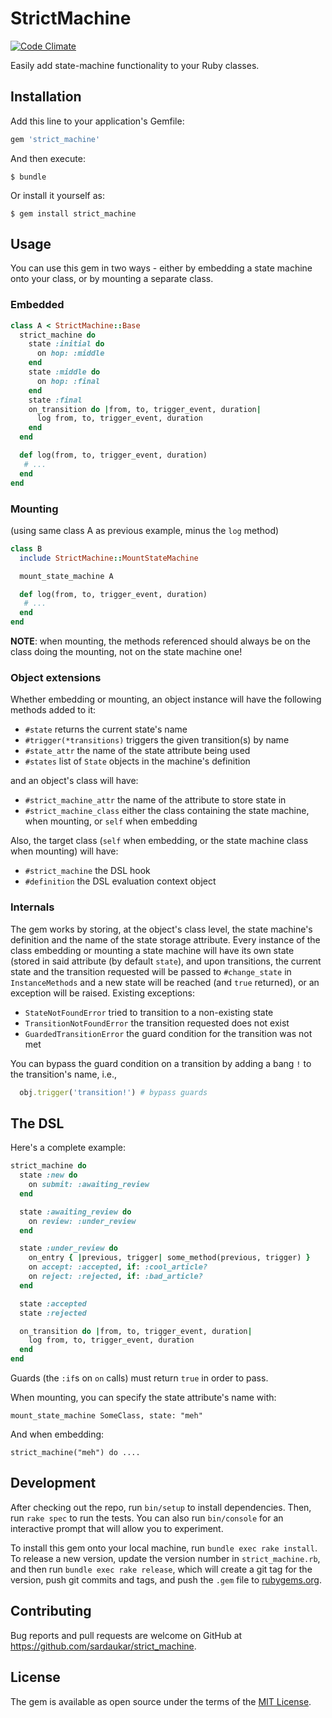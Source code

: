 # StrictMachine

[![Code Climate](https://codeclimate.com/github/sardaukar/strict_machine/badges/gpa.svg)](https://codeclimate.com/github/sardaukar/strict_machine)

Easily add state-machine functionality to your Ruby classes.

## Installation

Add this line to your application's Gemfile:

```ruby
gem 'strict_machine'
```

And then execute:

    $ bundle

Or install it yourself as:

    $ gem install strict_machine

## Usage

You can use this gem in two ways - either by embedding a state machine onto
your class, or by mounting a separate class.

### Embedded

```ruby
class A < StrictMachine::Base
  strict_machine do
    state :initial do
      on hop: :middle
    end
    state :middle do
      on hop: :final
    end
    state :final
    on_transition do |from, to, trigger_event, duration|
      log from, to, trigger_event, duration
    end
  end

  def log(from, to, trigger_event, duration)
   # ...
  end
end
```

### Mounting

(using same class A as previous example, minus the `log` method)

```ruby
class B
  include StrictMachine::MountStateMachine

  mount_state_machine A

  def log(from, to, trigger_event, duration)
   # ...
  end
end
```

**NOTE**: when mounting, the methods referenced should always be on the class doing the mounting, not on the state machine one!

### Object extensions

Whether embedding or mounting, an object instance will have the following
methods added to it:

- `#state` returns the current state's name
- `#trigger(*transitions)` triggers the given transition(s) by name
- `#state_attr` the name of the state attribute being used
- `#states` list of `State` objects in the machine's definition

and an object's class will have:

- `#strict_machine_attr` the name of the attribute to store state in
- `#strict_machine_class` either the class containing the state machine, when
mounting, or `self` when embedding

Also, the target class (`self` when embedding, or the state machine class when mounting) will have:

- `#strict_machine` the DSL hook
- `#definition` the DSL evaluation context object

### Internals

The gem works by storing, at the object's class level, the state machine's
definition and the name of the state storage attribute. Every instance of the class embedding or mounting a state machine will have its own state (stored in said attribute (by default `state`), and upon transitions, the current state and the transition requested will be passed to `#change_state` in
`InstanceMethods` and a new state will be reached (and `true` returned), or
an exception will be raised. Existing exceptions:

- `StateNotFoundError` tried to transition to a non-existing state
- `TransitionNotFoundError` the transition requested does not exist
- `GuardedTransitionError` the guard condition for the transition was not met

You can bypass the guard condition on a transition by adding a bang `!` to the
transition's name, i.e.,

```ruby
  obj.trigger('transition!') # bypass guards
```

## The DSL

Here's a complete example:

```ruby
strict_machine do
  state :new do
    on submit: :awaiting_review
  end

  state :awaiting_review do
    on review: :under_review
  end

  state :under_review do
    on_entry { |previous, trigger| some_method(previous, trigger) }
    on accept: :accepted, if: :cool_article?
    on reject: :rejected, if: :bad_article?
  end

  state :accepted
  state :rejected

  on_transition do |from, to, trigger_event, duration|
    log from, to, trigger_event, duration
  end
end
```

Guards (the `:if`s on `on` calls) must return `true` in order to pass.

When mounting, you can specify the state attribute's name with:

`mount_state_machine SomeClass, state: "meh"`

And when embedding:

`strict_machine("meh") do ....`

## Development

After checking out the repo, run `bin/setup` to install dependencies. Then, run `rake spec` to run the tests. You can also run `bin/console` for an interactive prompt that will allow you to experiment.

To install this gem onto your local machine, run `bundle exec rake install`. To release a new version, update the version number in `strict_machine.rb`, and then run `bundle exec rake release`, which will create a git tag for the version, push git commits and tags, and push the `.gem` file to [rubygems.org](https://rubygems.org).

## Contributing

Bug reports and pull requests are welcome on GitHub at https://github.com/sardaukar/strict_machine.


## License

The gem is available as open source under the terms of the [MIT License](http://opensource.org/licenses/MIT).

